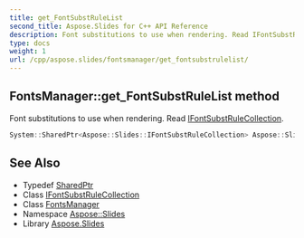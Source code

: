 ```yaml
---
title: get_FontSubstRuleList
second_title: Aspose.Slides for C++ API Reference
description: Font substitutions to use when rendering. Read IFontSubstRuleCollection.
type: docs
weight: 1
url: /cpp/aspose.slides/fontsmanager/get_fontsubstrulelist/
---
```

## FontsManager::get_FontSubstRuleList method


Font substitutions to use when rendering. Read [IFontSubstRuleCollection](../../ifontsubstrulecollection/).

```cpp
System::SharedPtr<Aspose::Slides::IFontSubstRuleCollection> Aspose::Slides::FontsManager::get_FontSubstRuleList() override
```

## See Also

* Typedef [SharedPtr](../../../system/sharedptr/)
* Class [IFontSubstRuleCollection](../../ifontsubstrulecollection/)
* Class [FontsManager](../)
* Namespace [Aspose::Slides](../../)
* Library [Aspose.Slides](../../../)
